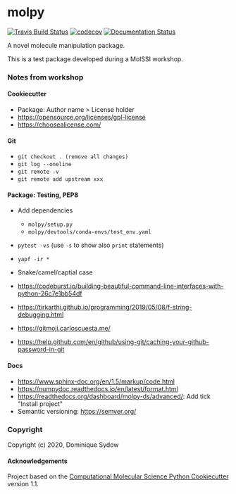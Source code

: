 molpy
==============================
[//]: # (Badges)
[![Travis Build Status](https://travis-ci.com/dominiquesydow/molpy.svg?branch=master)](https://travis-ci.com/dominiquesydow/molpy)
[![codecov](https://codecov.io/gh/dominiquesydow/molpy/branch/master/graph/badge.svg)](https://codecov.io/gh/dominiquesydow/molpy/branch/master)
[![Documentation Status](https://readthedocs.org/projects/molpy-ds/badge/?version=latest)](https://molpy-ds.readthedocs.io/en/latest/?badge=latest)

A novel molecule manipulation package.

This is a test package developed during a MolSSI workshop.


### Notes from workshop

#### Cookiecutter
- Package: Author name > License holder
- https://opensource.org/licenses/gpl-license 
- https://choosealicense.com/ 
#### Git
- `git checkout . (remove all changes)`
- `git log --oneline`
- `git remote -v`
- `git remote add upstream xxx`

#### Package: Testing, PEP8
- Add dependencies
  - `molpy/setup.py`
  - `molpy/devtools/conda-envs/test_env.yaml`
- `pytest -vs` (use `-s` to show also `print` statements)
- `yapf -ir *`
- Snake/camel/captial case

- https://codeburst.io/building-beautiful-command-line-interfaces-with-python-26c7e1bb54df
- https://tirkarthi.github.io/programming/2019/05/08/f-string-debugging.html
- https://gitmoji.carloscuesta.me/
- https://help.github.com/en/github/using-git/caching-your-github-password-in-git

#### Docs
- https://www.sphinx-doc.org/en/1.5/markup/code.html
- https://numpydoc.readthedocs.io/en/latest/format.html
- https://readthedocs.org/dashboard/molpy-ds/advanced/: Add tick "Install project"
- Semantic versioning: https://semver.org/ 


### Copyright

Copyright (c) 2020, Dominique Sydow


#### Acknowledgements
 
Project based on the 
[Computational Molecular Science Python Cookiecutter](https://github.com/molssi/cookiecutter-cms) version 1.1.
